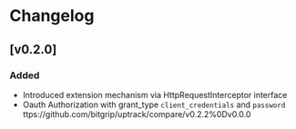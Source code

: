 # Changelog

## [v0.2.0]

### Added
- Introduced extension mechanism via HttpRequestInterceptor interface
- Oauth Authorization with grant_type `client_credentials` and `password`
ttps://github.com/bitgrip/uptrack/compare/v0.2.2%0Dv0.0.0